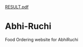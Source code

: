 [RESULT.pdf](https://github.com/Abhilash1676/Abhi-Ruchi/files/9219318/RESULT.pdf)
# Abhi-Ruchi
Food Ordering website for AbhiRuchi
